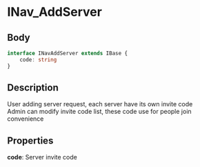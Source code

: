 # INav_AddServer

## Body

```typescript
interface INavAddServer extends IBase {
    code: string
}
```

## Description

User adding server request, each server have its own invite code\
Admin can modify invite code list, these code use for people join convenience

## Properties

**code**: Server invite code